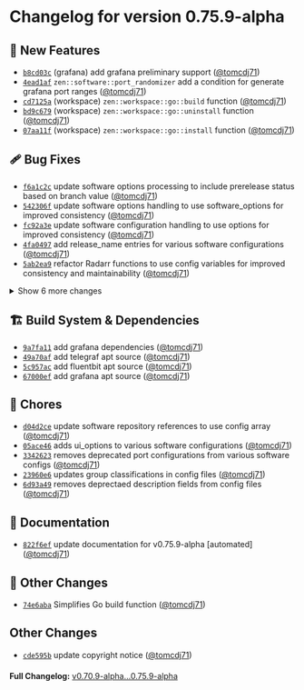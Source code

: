 <h1>Changelog for version 0.75.9-alpha</h1>
<h2>🎉 New Features</h2>
<ul><li><code><a href="https://github.com/MediaEase/zen/commit/b8cd03c" class="commit-link" data-hovercard-type="commit">b8cd03c</a></code> (grafana) add grafana preliminary support (<a href="https://github.com/tomcdj71" class="user-mention notranslate">@tomcdj71</a>)</li>
<li><code><a href="https://github.com/MediaEase/zen/commit/4ead1af" class="commit-link" data-hovercard-type="commit">4ead1af</a></code> <code>zen::software::port_randomizer</code> add a condition for generate grafana port ranges (<a href="https://github.com/tomcdj71" class="user-mention notranslate">@tomcdj71</a>)</li>
<li><code><a href="https://github.com/MediaEase/zen/commit/cd7125a" class="commit-link" data-hovercard-type="commit">cd7125a</a></code> (workspace) <code>zen::workspace::go::build</code> function (<a href="https://github.com/tomcdj71" class="user-mention notranslate">@tomcdj71</a>)</li>
<li><code><a href="https://github.com/MediaEase/zen/commit/bd9c679" class="commit-link" data-hovercard-type="commit">bd9c679</a></code> (workspace) <code>zen::workspace::go::uninstall</code> function (<a href="https://github.com/tomcdj71" class="user-mention notranslate">@tomcdj71</a>)</li>
<li><code><a href="https://github.com/MediaEase/zen/commit/07aa11f" class="commit-link" data-hovercard-type="commit">07aa11f</a></code> (workspace) <code>zen::workspace::go::install</code> function (<a href="https://github.com/tomcdj71" class="user-mention notranslate">@tomcdj71</a>)</li></ul>

<h2>🩹 Bug Fixes</h2>
<ul>
    <li><code><a href="https://github.com/MediaEase/zen/commit/f6a1c2c" class="commit-link" data-hovercard-type="commit">f6a1c2c</a></code> update software options processing to include prerelease status based on branch value (<a href="https://github.com/tomcdj71" class="user-mention notranslate">@tomcdj71</a>)</li>
<li><code><a href="https://github.com/MediaEase/zen/commit/542306f" class="commit-link" data-hovercard-type="commit">542306f</a></code> update software options handling to use software_options for improved consistency (<a href="https://github.com/tomcdj71" class="user-mention notranslate">@tomcdj71</a>)</li>
<li><code><a href="https://github.com/MediaEase/zen/commit/fc92a3e" class="commit-link" data-hovercard-type="commit">fc92a3e</a></code> update software configuration handling to use options for improved consistency (<a href="https://github.com/tomcdj71" class="user-mention notranslate">@tomcdj71</a>)</li>
<li><code><a href="https://github.com/MediaEase/zen/commit/4fa0497" class="commit-link" data-hovercard-type="commit">4fa0497</a></code> add release_name entries for various software configurations (<a href="https://github.com/tomcdj71" class="user-mention notranslate">@tomcdj71</a>)</li>
<li><code><a href="https://github.com/MediaEase/zen/commit/5ab2ea9" class="commit-link" data-hovercard-type="commit">5ab2ea9</a></code> refactor Radarr functions to use config variables for improved consistency and maintainability (<a href="https://github.com/tomcdj71" class="user-mention notranslate">@tomcdj71</a>)</li>
</ul>
<details>
  <summary>Show 6 more changes</summary>
  <ul>
    <li><code><a href="https://github.com/MediaEase/zen/commit/16ce1ec" class="commit-link" data-hovercard-type="commit">16ce1ec</a></code> update software options handling to include software_version and prerelease status (<a href="https://github.com/tomcdj71" class="user-mention notranslate">@tomcdj71</a>)</li>
<li><code><a href="https://github.com/MediaEase/zen/commit/81f35e4" class="commit-link" data-hovercard-type="commit">81f35e4</a></code> update jq commands to use variables for improved readability and maintainability (<a href="https://github.com/tomcdj71" class="user-mention notranslate">@tomcdj71</a>)</li>
<li><code><a href="https://github.com/MediaEase/zen/commit/7a1f762" class="commit-link" data-hovercard-type="commit">7a1f762</a></code> update database file path retrieval to use environment variable (<a href="https://github.com/tomcdj71" class="user-mention notranslate">@tomcdj71</a>)</li>
<li><code><a href="https://github.com/MediaEase/zen/commit/5838d59" class="commit-link" data-hovercard-type="commit">5838d59</a></code> streamline database query execution and improve error handling (<a href="https://github.com/tomcdj71" class="user-mention notranslate">@tomcdj71</a>)</li>
<li><code><a href="https://github.com/MediaEase/zen/commit/8a12c4f" class="commit-link" data-hovercard-type="commit">8a12c4f</a></code> add session_id to user_columns in user loading function (<a href="https://github.com/tomcdj71" class="user-mention notranslate">@tomcdj71</a>)</li>
<li><code><a href="https://github.com/MediaEase/zen/commit/27918e8" class="commit-link" data-hovercard-type="commit">27918e8</a></code> add missing multi-user support in Readarr4K configuration (<a href="https://github.com/tomcdj71" class="user-mention notranslate">@tomcdj71</a>)</li>
  </ul>
</details>
<h2>🏗️ Build System & Dependencies</h2>
<ul><li><code><a href="https://github.com/MediaEase/zen/commit/9a7fa11" class="commit-link" data-hovercard-type="commit">9a7fa11</a></code> add grafana dependencies (<a href="https://github.com/tomcdj71" class="user-mention notranslate">@tomcdj71</a>)</li>
<li><code><a href="https://github.com/MediaEase/zen/commit/49a70af" class="commit-link" data-hovercard-type="commit">49a70af</a></code> add telegraf apt source (<a href="https://github.com/tomcdj71" class="user-mention notranslate">@tomcdj71</a>)</li>
<li><code><a href="https://github.com/MediaEase/zen/commit/5c957ac" class="commit-link" data-hovercard-type="commit">5c957ac</a></code> add fluentbit apt source (<a href="https://github.com/tomcdj71" class="user-mention notranslate">@tomcdj71</a>)</li>
<li><code><a href="https://github.com/MediaEase/zen/commit/67000ef" class="commit-link" data-hovercard-type="commit">67000ef</a></code> add grafana apt source (<a href="https://github.com/tomcdj71" class="user-mention notranslate">@tomcdj71</a>)</li></ul>
<h2>🚀 Chores</h2>
<ul><li><code><a href="https://github.com/MediaEase/zen/commit/d04d2ce" class="commit-link" data-hovercard-type="commit">d04d2ce</a></code> update software repository references to use config array (<a href="https://github.com/tomcdj71" class="user-mention notranslate">@tomcdj71</a>)</li>
<li><code><a href="https://github.com/MediaEase/zen/commit/05ace46" class="commit-link" data-hovercard-type="commit">05ace46</a></code> adds ui_options to various software configurations (<a href="https://github.com/tomcdj71" class="user-mention notranslate">@tomcdj71</a>)</li>
<li><code><a href="https://github.com/MediaEase/zen/commit/3342623" class="commit-link" data-hovercard-type="commit">3342623</a></code> removes deprecated port configurations from various software configs (<a href="https://github.com/tomcdj71" class="user-mention notranslate">@tomcdj71</a>)</li>
<li><code><a href="https://github.com/MediaEase/zen/commit/23960e6" class="commit-link" data-hovercard-type="commit">23960e6</a></code> updates group classifications in config files (<a href="https://github.com/tomcdj71" class="user-mention notranslate">@tomcdj71</a>)</li>
<li><code><a href="https://github.com/MediaEase/zen/commit/6d93a49" class="commit-link" data-hovercard-type="commit">6d93a49</a></code> removes deprectaed description fields from config files (<a href="https://github.com/tomcdj71" class="user-mention notranslate">@tomcdj71</a>)</li></ul>
<h2>📝 Documentation</h2>
<ul><li><code><a href="https://github.com/MediaEase/zen/commit/822f6ef" class="commit-link" data-hovercard-type="commit">822f6ef</a></code> update documentation for v0.75.9-alpha [automated] (<a href="https://github.com/tomcdj71" class="user-mention notranslate">@tomcdj71</a>)</li></ul>
<h2>🤷 Other Changes</h2>
<ul><li><code><a href="https://github.com/MediaEase/zen/commit/74e6aba" class="commit-link" data-hovercard-type="commit">74e6aba</a></code> Simplifies Go build function (<a href="https://github.com/tomcdj71" class="user-mention notranslate">@tomcdj71</a>)</li></ul>
<h2>Other Changes</h2>
<ul><li><code><a href="https://github.com/MediaEase/zen/commit/cde595b" class="commit-link" data-hovercard-type="commit">cde595b</a></code> update copyright notice (<a href="https://github.com/tomcdj71" class="user-mention notranslate">@tomcdj71</a>)</li></ul>
<div style="margin-top: 20px;"><strong>Full Changelog:</strong> <a href="https://github.com/MediaEase/zen/compare/v0.70.9-alpha...0.75.9-alpha" target="_blank">v0.70.9-alpha...0.75.9-alpha</a></div>